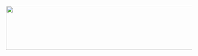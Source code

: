 <a href="https://github.com/devxb/gitanimals">
  <img src="https://render.gitanimals.org/lines/{sjgun}?pet-id=1" width="1000" height="120"/>
</a>
